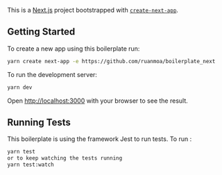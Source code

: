 This is a [Next.js](https://nextjs.org/) project bootstrapped with [`create-next-app`](https://github.com/vercel/next.js/tree/canary/packages/create-next-app).

## Getting Started

To create a new app using this boilerplate run:
```bash
yarn create next-app -e https://github.com/ruanmoa/boilerplate_next
```

To run the development server:

```bash
yarn dev
```

Open [http://localhost:3000](http://localhost:3000) with your browser to see the result.

## Running Tests

This boilerplate is using the framework Jest to run tests.
To run :

```bash
yarn test
or to keep watching the tests running
yarn test:watch
```

